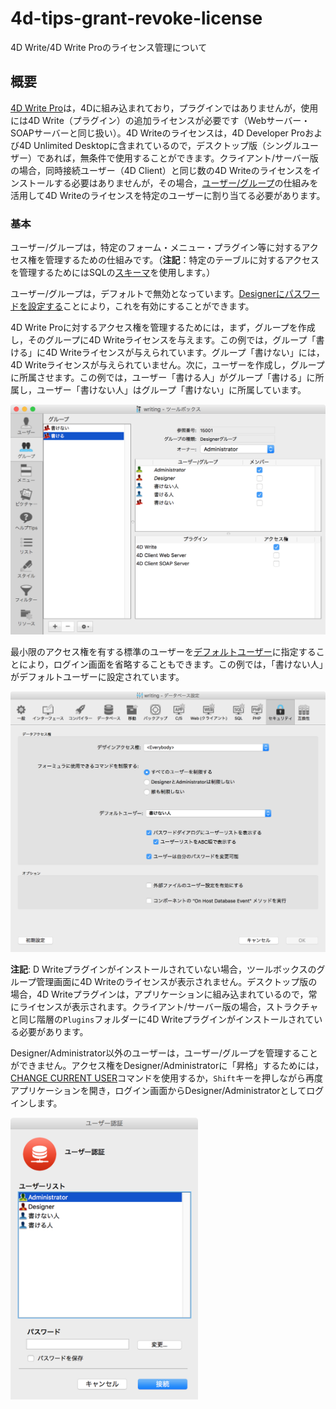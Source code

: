 # 4d-tips-grant-revoke-license
4D Write/4D Write Proのライセンス管理について

## 概要

[4D Write Pro](http://doc.4d.com/4Dv16/4D/16/Presentation.200-3048089.ja.html)は，4Dに組み込まれており，プラグインではありませんが，使用には4D Write（プラグイン）の追加ライセンスが必要です（Webサーバー・SOAPサーバーと同じ扱い）。4D Writeのライセンスは，4D Developer Proおよび4D Unlimited Desktopに含まれているので，デスクトップ版（シングルユーザー）であれば，無条件で使用することができます。クライアント/サーバー版の場合，同時接続ユーザー（4D Client）と同じ数の4D Writeのライセンスをインストールする必要はありませんが，その場合，[ユーザー/グループ](http://doc.4d.com/4Dv16/4D/16/Access-system-overview.300-3049059.ja.html)の仕組みを活用して4D Writeのライセンスを特定のユーザーに割り当てる必要があります。

### 基本

ユーザー/グループは，特定のフォーム・メニュー・プラグイン等に対するアクセス権を管理するための仕組みです。（**注記**：特定のテーブルに対するアクセスを管理するためにはSQLの[スキーマ](http://doc.4d.com/4Dv16/4D/16/CREATE-SCHEMA.300-3201309.ja.html)を使用します。）

ユーザー/グループは，デフォルトで無効となっています。[Designerにパスワードを設定する](http://doc.4d.com/4Dv16/4D/16/Activating-access-control.300-3049054.ja.html)ことにより，これを有効にすることができます。

4D Write Proに対するアクセス権を管理するためには，まず，グループを作成し，そのグループに4D Writeライセンスを与えます。この例では，グループ「書ける」に4D Writeライセンスが与えられています。グループ「書けない」には，4D Writeライセンスが与えられていません。次に，ユーザーを作成し，グループに所属させます。この例では，ユーザー「書ける人」がグループ「書ける」に所属し，ユーザー「書けない人」はグループ「書けない」に所属しています。

<img src="./group.png" width="600" />

最小限のアクセス権を有する標準のユーザーを[デフォルトユーザー](http://doc.4d.com/4Dv16/4D/16/Setting-a-Default-User.300-3049055.ja.html)に指定することにより，ログイン画面を省略することもできます。この例では，「書けない人」がデフォルトユーザーに設定されています。

<img src="./default.png" width="600" />

**注記**: D Writeプラグインがインストールされていない場合，ツールボックスのグループ管理画面に4D Writeのライセンスが表示されません。デスクトップ版の場合，4D Writeプラグインは，アプリケーションに組み込まれているので，常にライセンスが表示されます。クライアント/サーバー版の場合，ストラクチャと同じ階層の``Plugins``フォルダーに4D Writeプラグインがインストールされている必要があります。

Designer/Administrator以外のユーザーは，ユーザー/グループを管理することができません。アクセス権をDesigner/Administratorに「昇格」するためには，[CHANGE CURRENT USER](http://doc.4d.com/4Dv16/4D/16/CHANGE-CURRENT-USER.301-3036847.ja.html)コマンドを使用するか，``Shift``キーを押しながら再度アプリケーションを開き，ログイン画面からDesigner/Administratorとしてログインします。

<img src="./login.png" width="300" />
